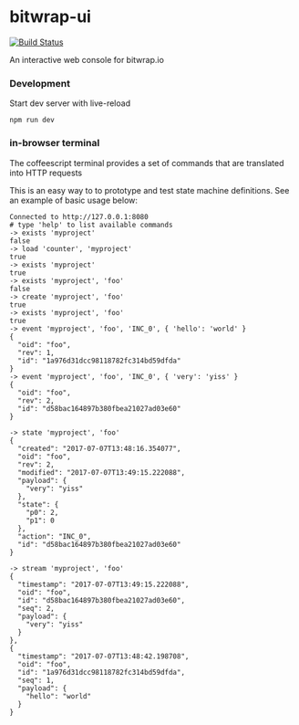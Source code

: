 # bitwrap-ui

[![Build Status](https://travis-ci.org/stackdump/bitwrap-ui.svg?branch=master)](https://travis-ci.org/stackdump/bitwrap-ui)

An interactive web console for bitwrap.io

### Development
Start dev server with live-reload

    npm run dev

### in-browser terminal

The coffeescript terminal provides a set of commands
that are translated into HTTP requests

This is an easy way to to prototype and test state machine definitions.
See an example of basic usage below:


    Connected to http://127.0.0.1:8080
    # type 'help' to list available commands
    -> exists 'myproject'
    false
    -> load 'counter', 'myproject'
    true
    -> exists 'myproject'
    true
    -> exists 'myproject', 'foo'
    false
    -> create 'myproject', 'foo'
    true
    -> exists 'myproject', 'foo'
    true
    -> event 'myproject', 'foo', 'INC_0', { 'hello': 'world' }
    {
      "oid": "foo",
      "rev": 1,
      "id": "1a976d31dcc98118782fc314bd59dfda"
    }
    -> event 'myproject', 'foo', 'INC_0', { 'very': 'yiss' }
    {
      "oid": "foo",
      "rev": 2,
      "id": "d58bac164897b380fbea21027ad03e60"
    }

    -> state 'myproject', 'foo'
    {
      "created": "2017-07-07T13:48:16.354077",
      "oid": "foo",
      "rev": 2,
      "modified": "2017-07-07T13:49:15.222088",
      "payload": {
        "very": "yiss"
      },
      "state": {
        "p0": 2,
        "p1": 0
      },
      "action": "INC_0",
      "id": "d58bac164897b380fbea21027ad03e60"
    }

    -> stream 'myproject', 'foo'
    {
      "timestamp": "2017-07-07T13:49:15.222088",
      "oid": "foo",
      "id": "d58bac164897b380fbea21027ad03e60",
      "seq": 2,
      "payload": {
        "very": "yiss"
      }
    },
    {
      "timestamp": "2017-07-07T13:48:42.198708",
      "oid": "foo",
      "id": "1a976d31dcc98118782fc314bd59dfda",
      "seq": 1,
      "payload": {
        "hello": "world"
      }
    }
